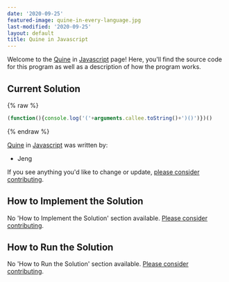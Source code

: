```yaml
---
date: '2020-09-25'
featured-image: quine-in-every-language.jpg
last-modified: '2020-09-25'
layout: default
title: Quine in Javascript
---
```


Welcome to the [Quine](https://sampleprograms.io/projects/quine) in [Javascript](https://sampleprograms.io/languages/javascript) page! Here, you'll find the source code for this program as well as a description of how the program works.

## Current Solution

{% raw %}

```javascript
(function(){console.log('('+arguments.callee.toString()+')()')})()
```

{% endraw %}

[Quine](https://sampleprograms.io/projects/quine) in [Javascript](https://sampleprograms.io/languages/javascript) was written by:

- Jeng

If you see anything you'd like to change or update, [please consider contributing](https://github.com/TheRenegadeCoder/sample-programs).

## How to Implement the Solution

No 'How to Implement the Solution' section available. [Please consider contributing](https://github.com/TheRenegadeCoder/sample-programs-website).

## How to Run the Solution

No 'How to Run the Solution' section available. [Please consider contributing](https://github.com/TheRenegadeCoder/sample-programs-website).
